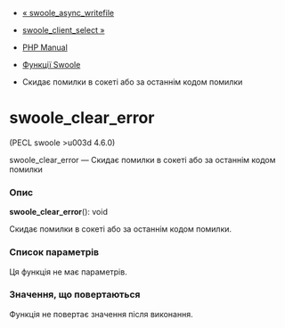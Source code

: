 - [« swoole_async_writefile](function.swoole-async-writefile.md)
- [swoole_client_select »](function.swoole-client-select.md)

- [PHP Manual](index.md)
- [Функції Swoole](ref.swoole-funcs.md)
- Скидає помилки в сокеті або за останнім кодом помилки

# swoole_clear_error

(PECL swoole \>u003d 4.6.0)

swoole_clear_error — Скидає помилки в сокеті або за останнім кодом
помилки

### Опис

**swoole_clear_error**(): void

Скидає помилки в сокеті або за останнім кодом помилки.

### Список параметрів

Ця функція не має параметрів.

### Значення, що повертаються

Функція не повертає значення після виконання.
